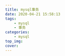 ```yaml
---
title: mysql事务
date: 2020-04-21 15:58:13
tags:
    - mysql
    - 事务
categories:
    - mysql
top_img:
cover:
---
```

